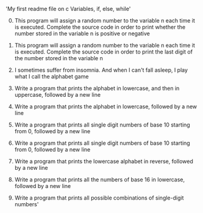 'My first readme file on c Variables, if, else, while'

0. This program will assign a random number to the variable n each time it is executed. Complete the source code in order to print whether the number stored in the variable n is positive or negative

1. This program will assign a random number to the variable n each time it is executed. Complete the source code in order to print the last digit of the number stored in the variable n

2. I sometimes suffer from insomnia. And when I can't fall asleep, I play what I call the alphabet game

3. Write a program that prints the alphabet in lowercase, and then in uppercase, followed by a new line

4. Write a program that prints the alphabet in lowercase, followed by a new line

5. Write a program that prints all single digit numbers of base 10 starting from 0, followed by a new line

6. Write a program that prints all single digit numbers of base 10 starting from 0, followed by a new line

7. Write a program that prints the lowercase alphabet in reverse, followed by a new line

8. Write a program that prints all the numbers of base 16 in lowercase, followed by a new line

9. Write a program that prints all possible combinations of single-digit numbers'
